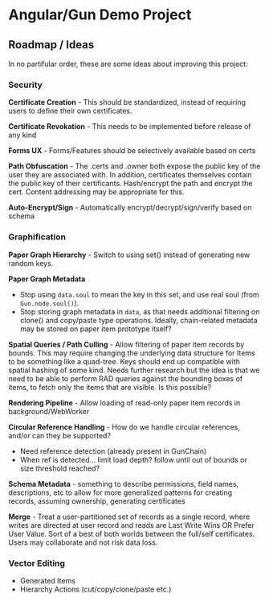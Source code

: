 # Angular/Gun Demo Project

## Roadmap / Ideas

In no partifular order, these are some ideas about improving this project:

### Security

**Certificate Creation** - This should be standardized, instead of requiring users to define their own certificates.

**Certificate Revokation** - This needs to be implemented before release of any kind

**Forms UX** - Forms/Features should be selectively available based on certs

**Path Obfuscation** - The .certs and .owner both expose the public key of the user they are associated with. In addition, certificates themselves contain the public key of their certificants. Hash/encrypt the path and encrypt the cert. Content addressing may be appropriate for this.

**Auto-Encrypt/Sign** - Automatically encrypt/decrypt/sign/verify based on schema

### Graphification

**Paper Graph Hierarchy** - Switch to using set() instead of generating new random keys.

**Paper Graph Metadata**

- Stop using `data.soul` to mean the key in this set, and use real soul (from `Gun.node.soul()`).
- Stop storing graph metadata in `data`, as that needs additional filtering on clone() and copy/paste type operations. Ideally, chain-related metadata may be stored on paper item prototype itself?

**Spatial Queries / Path Culling** - Allow filtering of paper item records by bounds. This may require changing the underlying data structure for Items to be something like a quad-tree. Keys should end up compatible with spatial hashing of some kind. Needs further research but the idea is that we need to be able to perform RAD queries against the bounding boxes of items, to fetch only the items that are visible. Is this possible?

**Rendering Pipeline** - Allow loading of read-only paper item records in background/WebWorker

**Circular Reference Handling** - How do we handle circular references, and/or can they be supported?

- Need reference detection (already present in GunChain)
- When ref is detected... limit load depth? follow until out of bounds or size threshold reached?

**Schema Metadata** - something to describe permissions, field names, descriptions, etc to allow for more generalized patterns for creating records, assuming ownership, generating certificates

**Merge** - Treat a user-partitioned set of records as a single record, where writes are directed at user record and reads are Last Write Wins OR Prefer User Value. Sort of a best of both worlds between the full/self certificates. Users may collaborate and not risk data loss.

### Vector Editing

- Generated Items
- Hierarchy Actions (cut/copy/clone/paste etc.)
